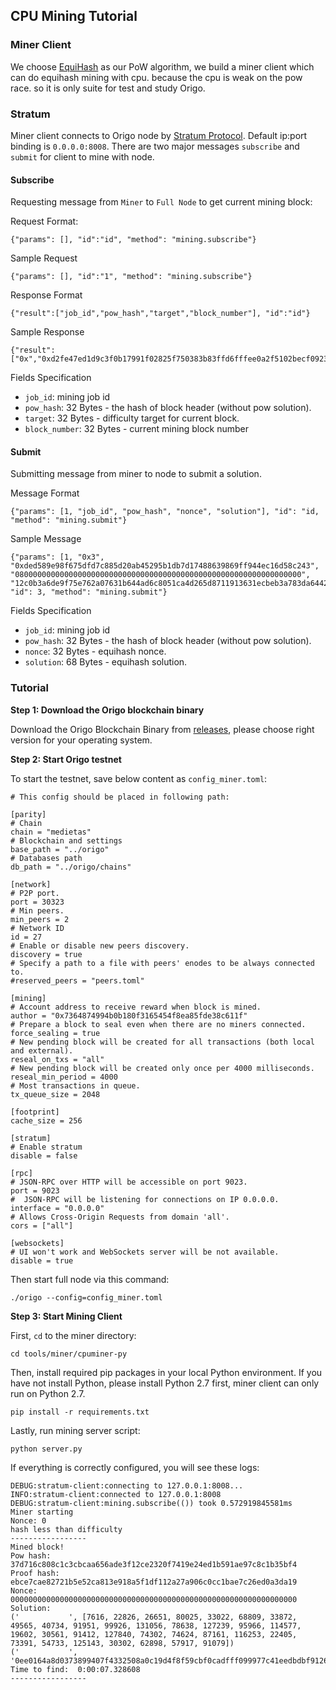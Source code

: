 ## CPU Mining Tutorial

### Miner Client

We choose [EquiHash](https://en.wikipedia.org/wiki/Equihash) as our PoW algorithm, we build a miner client which can do equihash mining with cpu. because the cpu is weak on the pow race. so it is only suite for test and study Origo.

### Stratum

Miner client connects to Origo node by [Stratum Protocol](https://en.bitcoinwiki.org/wiki/Stratum_mining_protocol).  Default ip:port binding is `0.0.0.0:8008`. There are two major messages `subscribe` and `submit` for client to mine with node.

#### Subscribe

Requesting message from `Miner` to `Full Node` to get current mining block:

Request Format:
```
{"params": [], "id":"id", "method": "mining.subscribe"}
```
Sample Request
```
{"params": [], "id":"1", "method": "mining.subscribe"}
```

Response Format
```
{"result":["job_id","pow_hash","target","block_number"], "id":"id"}
```
Sample Response
```
{"result":["0x","0xd2fe47ed1d9c3f0b17991f02825f750383b83ffd6fffee0a2f5102becf092321","0x4000000000000000000000000000000000000000000000000000000000000000","0x2"],"id":1}
```

Fields Specification
* `job_id`: mining job id
* `pow_hash`: 32 Bytes - the hash of block header (without pow solution).
* `target`: 32 Bytes - difficulty target for current block.
* `block_number`: 32 Bytes - current mining block number


#### Submit

Submitting message from miner to node to submit a solution.

Message Format
```
{"params": [1, "job_id", "pow_hash", "nonce", "solution"], "id": "id, "method": "mining.submit"}
```
Sample Message
```
{"params": [1, "0x3", "0xded589e98f675dfd7c885d20ab45295b1db7d17488639869ff944ec16d58c243", "0800000000000000000000000000000000000000000000000000000000000000", "12c0b3a6de9f75e762a07631b644ad6c8051ca4d265d8711913631ecbeb3a783da6442be3c5552f1d70a64b764f04a2e7b8b07456caa9fee49ffb5f8f50dcae2772fb919"], "id": 3, "method": "mining.submit"}
```

Fields Specification
* `job_id`: mining job id
* `pow_hash`: 32 Bytes - the hash of block header (without pow solution).
* `nonce`: 32 Bytes - equihash nonce.
* `solution`: 68 Bytes - equihash solution.

### Tutorial

**Step 1: Download the Origo blockchain binary**

Download the Origo Blockchain Binary from [releases](https://github.com/origolab/origo-binary/releases), please choose right version for your operating system.

**Step 2: Start Origo testnet**

To start the testnet, save below content as `config_miner.toml`:

```
# This config should be placed in following path:

[parity]
# Chain
chain = "medietas"
# Blockchain and settings
base_path = "../origo"
# Databases path
db_path = "../origo/chains"

[network]
# P2P port.
port = 30323
# Min peers.
min_peers = 2
# Network ID
id = 27
# Enable or disable new peers discovery.
discovery = true
# Specify a path to a file with peers' enodes to be always connected to.
#reserved_peers = "peers.toml"

[mining]
# Account address to receive reward when block is mined.
author = "0x7364874994b0b180f3165454f8ea85fde38c611f"
# Prepare a block to seal even when there are no miners connected.
force_sealing = true
# New pending block will be created for all transactions (both local and external).
reseal_on_txs = "all"
# New pending block will be created only once per 4000 milliseconds.
reseal_min_period = 4000
# Most transactions in queue.
tx_queue_size = 2048

[footprint]
cache_size = 256

[stratum]
# Enable stratum
disable = false

[rpc]
# JSON-RPC over HTTP will be accessible on port 9023.
port = 9023
#  JSON-RPC will be listening for connections on IP 0.0.0.0.
interface = "0.0.0.0"
# Allows Cross-Origin Requests from domain 'all'.
cors = ["all"]

[websockets]
# UI won't work and WebSockets server will be not available.
disable = true

```

Then start full node via this command:
```
./origo --config=config_miner.toml
```

**Step 3: Start Mining Client**

First, `cd` to the miner directory:
```
cd tools/miner/cpuminer-py
```

Then, install required pip packages in your local Python environment. If you have not install Python, please install Python 2.7 first, miner client can only run on Python 2.7.
```
pip install -r requirements.txt
```

Lastly, run mining server script:
```
python server.py
```

If everything is correctly configured, you will see these logs:
```
DEBUG:stratum-client:connecting to 127.0.0.1:8008...
INFO:stratum-client:connected to 127.0.0.1:8008
DEBUG:stratum-client:mining.subscribe(()) took 0.572919845581ms
Miner starting
Nonce: 0
hash less than difficulty
-----------------
Mined block!
Pow hash: 37d716c808c1c3cbcaa656ade3f12ce2320f7419e24ed1b591ae97c8c1b35bf4
Proof hash:  ebce7cae82721b5e52ca813e918a5f1df112a27a906c0cc1bae7c26ed0a3da19
Nonce:         0000000000000000000000000000000000000000000000000000000000000000
Solution:
('           ', [7616, 22826, 26651, 80025, 33022, 68809, 33872, 49565, 40734, 91951, 99926, 131056, 78638, 127239, 95966, 114577, 19602, 30561, 91412, 127840, 74302, 74624, 87161, 116253, 22405, 73391, 54733, 125143, 30302, 62898, 57917, 91079])
('           ', '0ee0164a8d0373899407f4332508a0c19d4f8f59cbf0cadfff099977c41eedbdbf9126491dd86ca29f360911f48e02a8f3c61d2bc2c7abdab9be8d73b2f3d6c9c47b63c7')
Time to find:  0:00:07.328608
-----------------

```